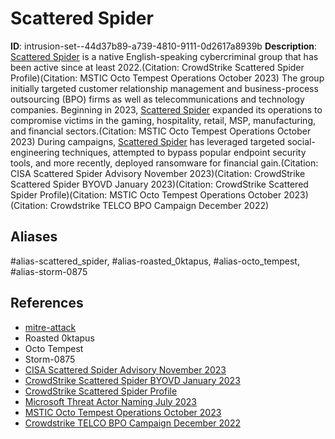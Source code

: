 # Scattered Spider

**ID**: intrusion-set--44d37b89-a739-4810-9111-0d2617a8939b
**Description**: [Scattered Spider](https://attack.mitre.org/groups/G1015) is a native English-speaking cybercriminal group that has been active since at least 2022.(Citation: CrowdStrike Scattered Spider Profile)(Citation: MSTIC Octo Tempest Operations October 2023) The group initially targeted customer relationship management and business-process outsourcing (BPO) firms as well as telecommunications and technology companies. Beginning in 2023, [Scattered Spider](https://attack.mitre.org/groups/G1015) expanded its operations to compromise victims in the gaming, hospitality, retail, MSP, manufacturing, and financial sectors.(Citation: MSTIC Octo Tempest Operations October 2023) During campaigns, [Scattered Spider](https://attack.mitre.org/groups/G1015) has leveraged targeted social-engineering techniques, attempted to bypass popular endpoint security tools, and more recently, deployed ransomware for financial gain.(Citation: CISA Scattered Spider Advisory November 2023)(Citation: CrowdStrike Scattered Spider BYOVD January 2023)(Citation: CrowdStrike Scattered Spider Profile)(Citation: MSTIC Octo Tempest Operations October 2023)(Citation: Crowdstrike TELCO BPO Campaign December 2022)

## Aliases
#alias-scattered_spider, #alias-roasted_0ktapus, #alias-octo_tempest, #alias-storm-0875

## References
- [mitre-attack](https://attack.mitre.org/groups/G1015)
- Roasted 0ktapus
- Octo Tempest
- Storm-0875
- [CISA Scattered Spider Advisory November 2023](https://www.cisa.gov/news-events/cybersecurity-advisories/aa23-320a)
- [CrowdStrike Scattered Spider BYOVD January 2023](https://www.crowdstrike.com/blog/scattered-spider-attempts-to-avoid-detection-with-bring-your-own-vulnerable-driver-tactic/)
- [CrowdStrike Scattered Spider Profile](https://www.crowdstrike.com/adversaries/scattered-spider/)
- [Microsoft Threat Actor Naming July 2023](https://learn.microsoft.com/en-us/microsoft-365/security/intelligence/microsoft-threat-actor-naming?view=o365-worldwide)
- [MSTIC Octo Tempest Operations October 2023](https://www.microsoft.com/en-us/security/blog/2023/10/25/octo-tempest-crosses-boundaries-to-facilitate-extortion-encryption-and-destruction/)
- [Crowdstrike TELCO BPO Campaign December 2022](https://www.crowdstrike.com/blog/analysis-of-intrusion-campaign-targeting-telecom-and-bpo-companies/)
